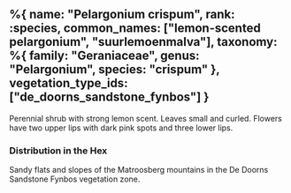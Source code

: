 %{
    name: "Pelargonium crispum",
    rank: :species,
    common_names: ["lemon-scented pelargonium", "suurlemoenmalva"],
    taxonomy: %{
        family: "Geraniaceae",
        genus: "Pelargonium",
        species: "crispum"
    },
    vegetation_type_ids: ["de_doorns_sandstone_fynbos"]
}
---

Perennial shrub with strong lemon scent. Leaves small and curled. Flowers have two upper lips with dark pink spots and three lower lips.

<!-- read more -->

### Distribution in the Hex

Sandy flats and slopes of the Matroosberg mountains in the De Doorns Sandstone Fynbos vegetation zone.